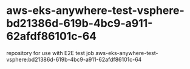 # aws-eks-anywhere-test-vsphere-bd21386d-619b-4bc9-a911-62afdf86101c-64
repository for use with E2E test job aws-eks-anywhere-test-vsphere:bd21386d-619b-4bc9-a911-62afdf86101c-64
